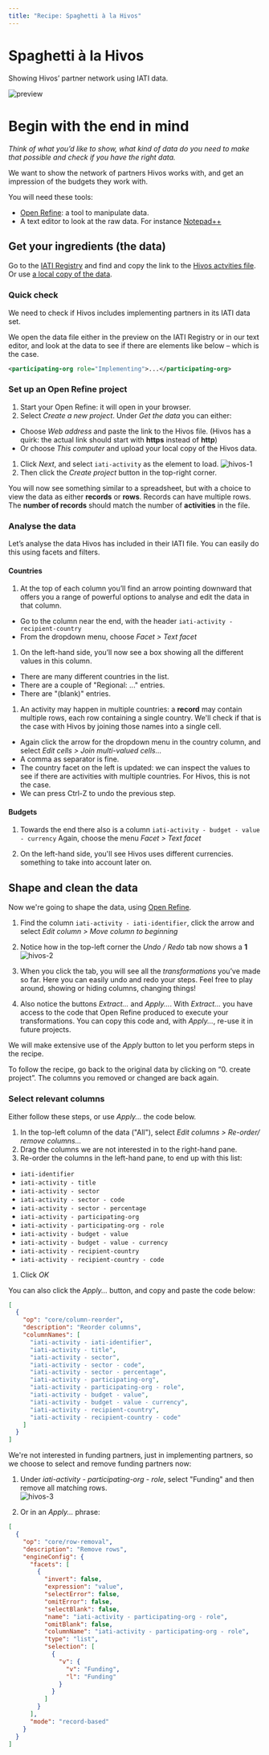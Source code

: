 ```yaml
---
title: "Recipe: Spaghetti à la Hivos"
---
```



Spaghetti à la Hivos
====================

Showing Hivos’ partner network using IATI data.

![preview]


Begin with the end in mind
==========================

_Think of what you’d like to show, what kind of data do you need to make that
possible and check if you have the right data._

We want to show the network of partners Hivos works with, and get an impression
of the budgets they work with.

You will need these tools:

 - [Open Refine][openrefine]: a tool to manipulate data.
 - A text editor to look at the raw data. For instance [Notepad++][notepad]


Get your ingredients (the data)
-------------------------------

Go to the [IATI Registry][iatiregistry] and find and copy the link to the [Hivos
actvities file][hivosdata]. Or use [a local copy of the data][hivoslocal].


### Quick check

We need to check if Hivos includes implementing partners in its IATI data set.

We open the data file either in the preview on the IATI Registry or in our text
editor, and look at the data to see if there are elements like below – which is
the case.

```xml
<participating-org role="Implementing">...</participating-org>
```


### Set up an Open Refine project

1. Start your Open Refine: it will open in your browser.
1. Select _Create a new project_. Under _Get the data_ you can either:
  * Choose _Web address_ and paste the link to the Hivos file. (Hivos has a
    quirk: the actual link should start with **https** instead of **http**)
  * Or choose _This computer_ and upload your local copy of the Hivos data.
1. Click _Next_, and select <code>iati-activity</code> as the element to load.
  ![hivos-1]
1. Then click the _Create project_ button in the top-right corner.

You will now see something similar to a spreadsheet, but with a choice to view
the data as either **records** or **rows**. Records can have multiple rows. The
**number of records** should match the number of **activities** in the file.


### Analyse the data

Let’s analyse the data Hivos has included in their IATI file. You can easily do
this using facets and filters.

#### Countries

1. At the top of each column you’ll find an arrow pointing downward that offers
  you a range of powerful options to analyse and edit the data in that column.
  - Go to the column near the end, with the header
  ```iati-activity - recipient-country```
  - From the dropdown menu, choose _Facet > Text facet_

1. On the left-hand side, you’ll now see a box showing all the different
  values in this column.
  - There are many different countries in the list.
  - There are a couple of "Regional: ..." entries.
  - There are "(blank)" entries.

1. An activity may happen in multiple countries: a **record** may contain
  multiple rows, each row containing a single country. We'll check if that is
  the case with Hivos by joining those names into a single cell.
  - Again click the arrow for the dropdown menu in the country column, and
    select _Edit cells > Join multi-valued cells..._
  - A comma as separator is fine.
  - The country facet on the left is updated: we can inspect the values to see
    if there are activities with multiple countries. For Hivos, this is not the
    case.
  - We can press Ctrl-Z to undo the previous step.


#### Budgets

1. Towards the end there also is a column
  ```iati-activity - budget - value - currency```
  Again, choose the menu _Facet > Text facet_

1. On the left-hand side, you'll see Hivos uses different currencies. something
  to take into account later on.


Shape and clean the data
------------------------

Now we're going to shape the data, using [Open Refine][openrefine].

1. Find the column <code>iati-activity - iati-identifier</code>, click the
  arrow and select _Edit column > Move column to beginning_

1. Notice how in the top-left corner the _Undo / Redo_ tab now shows a **1**
  <br>![hivos-2]

1. When you click the tab, you will see all the _transformations_ you’ve made so
  far. Here you can easily undo and redo your steps. Feel free to play around,
  showing or hiding columns, changing things!

1. Also notice the buttons _Extract..._ and _Apply..._. With _Extract..._ you
  have access to the code that Open Refine produced to execute your
  transformations. You can copy this code and, with _Apply..._, re-use it in
  future projects.

We will make extensive use of the _Apply_ button to let you perform steps in the
recipe.

To follow the recipe, go back to the original data by clicking on “0. create
project”. The columns you removed or changed are back again.

### Select relevant columns

Either follow these steps, or use _Apply..._ the code below.

1. In the top-left column of the data ("All"), select _Edit columns > Re-order/
  remove columns..._
1. Drag the columns we are not interested in to the right-hand pane.
1. Re-order the columns in the left-hand pane, to end up with this list:
  - ```iati-identifier```
  - ```iati-activity - title```
  - ```iati-activity - sector```
  - ```iati-activity - sector - code```
  - ```iati-activity - sector - percentage```
  - ```iati-activity - participating-org```
  - ```iati-activity - participating-org - role```
  - ```iati-activity - budget - value```
  - ```iati-activity - budget - value - currency```
  - ```iati-activity - recipient-country```
  - ```iati-activity - recipient-country - code```
1. Click _OK_

You can also click the _Apply..._ button, and copy and paste the code below:

```json
[
  {
    "op": "core/column-reorder",
    "description": "Reorder columns",
    "columnNames": [
      "iati-activity - iati-identifier",
      "iati-activity - title",
      "iati-activity - sector",
      "iati-activity - sector - code",
      "iati-activity - sector - percentage",
      "iati-activity - participating-org",
      "iati-activity - participating-org - role",
      "iati-activity - budget - value",
      "iati-activity - budget - value - currency",
      "iati-activity - recipient-country",
      "iati-activity - recipient-country - code"
    ]
  }
]
```

We're not interested in funding partners, just in implementing partners, so we
choose to select and remove funding partners now:

1. Under _iati-activity - participating-org - role_, select "Funding" and then
remove all matching rows.
<br>![hivos-3]

1. Or in an _Apply..._ phrase:

```json
[
  {
    "op": "core/row-removal",
    "description": "Remove rows",
    "engineConfig": {
      "facets": [
        {
          "invert": false,
          "expression": "value",
          "selectError": false,
          "omitError": false,
          "selectBlank": false,
          "name": "iati-activity - participating-org - role",
          "omitBlank": false,
          "columnName": "iati-activity - participating-org - role",
          "type": "list",
          "selection": [
            {
              "v": {
                "v": "Funding",
                "l": "Funding"
              }
            }
          ]
        }
      ],
      "mode": "record-based"
    }
  }
]
```


[openrefine]: http://openrefine.org/download.html
[notepad]: http://notepad-plus-plus.org
[iatiregistry]: http://iatiregistry.org
[hivosdata]: http://iatiregistry.org/dataset/stichting_hivos-data001
[hivoslocal]: hivos-iati-activities.xml
[preview]: preview.png
[hivos-1]: hivos-1.png
[hivos-2]: hivos-2.png
[hivos-3]: hivos-3.png
